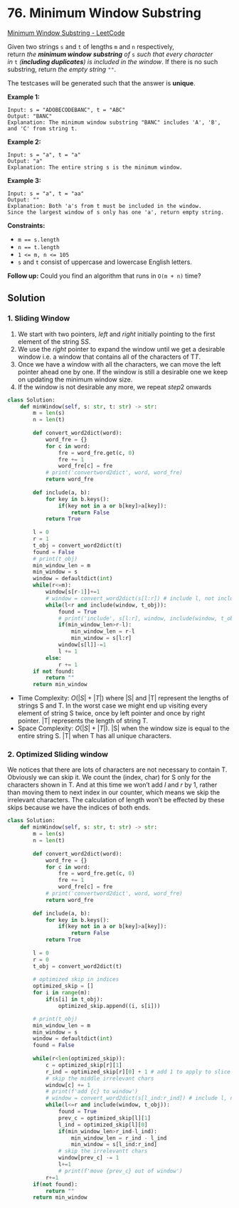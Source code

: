 # 76. Minimum Window Substring

[Minimum Window Substring - LeetCode](https://leetcode.com/problems/minimum-window-substring/)

Given two strings `s` and `t` of lengths `m` and `n` respectively, return *the **minimum window*** ***substring** of* `s` *such that every character in* `t` *(**including duplicates**) is included in the window*. If there is no such substring, return *the empty string* `""`.

The testcases will be generated such that the answer is **unique**.

**Example 1:**

```
Input: s = "ADOBECODEBANC", t = "ABC"
Output: "BANC"
Explanation: The minimum window substring "BANC" includes 'A', 'B', and 'C' from string t.

```

**Example 2:**

```
Input: s = "a", t = "a"
Output: "a"
Explanation: The entire string s is the minimum window.

```

**Example 3:**

```
Input: s = "a", t = "aa"
Output: ""
Explanation: Both 'a's from t must be included in the window.
Since the largest window of s only has one 'a', return empty string.

```

**Constraints:**

- `m == s.length`
- `n == t.length`
- `1 <= m, n <= 105`
- `s` and `t` consist of uppercase and lowercase English letters.

**Follow up:** Could you find an algorithm that runs in `O(m + n)` time?

## Solution

### 1. Sliding Window

1. We start with two pointers, *left* and *right* initially pointing to the first element of the string S*S*.
2. We use the *right* pointer to expand the window until we get a desirable window i.e. a window that contains all of the characters of T*T*.
3. Once we have a window with all the characters, we can move the left pointer ahead one by one. If the window is still a desirable one we keep on updating the minimum window size.
4. If the window is not desirable any more, we repeat *step*2 onwards

```python
class Solution:
    def minWindow(self, s: str, t: str) -> str:
        m = len(s)
        n = len(t)
        
        def convert_word2dict(word):
            word_fre = {}
            for c in word:
                fre = word_fre.get(c, 0)
                fre += 1
                word_fre[c] = fre
            # print('convertword2dict', word, word_fre)
            return word_fre
        
        def include(a, b):
            for key in b.keys():
                if(key not in a or b[key]>a[key]):
                    return False
            return True
        
        l = 0
        r = 1
        t_obj = convert_word2dict(t)
        found = False
        # print(t_obj)
        min_window_len = m
        min_window = s
        window = defaultdict(int)
        while(r<=m):
            window[s[r-1]]+=1
            # window = convert_word2dict(s[l:r]) # include l, not include r
            while(l<r and include(window, t_obj)):
                found = True
                # print('include', s[l:r], window, include(window, t_obj))
                if(min_window_len>r-l):
                    min_window_len = r-l
                    min_window = s[l:r]
                window[s[l]]-=1
                l += 1
            else:
                r += 1
        if not found:
            return ""
        return min_window
```

- Time Complexity: $O(|S| + |T|)$ where |S| and |T| represent the lengths of strings S and T. In the worst case we might end up visiting every element of string S twice, once by left pointer and once by right pointer. |T| represents the length of string T.
- Space Complexity: $O(|S| + |T|)$. |S| when the window size is equal to the entire string S. |T| when T has all unique characters.

### 2. Optimized Sliding window

We notices that  there are lots of characters are not necessary to contain T. Obviously we can skip it. We count the (index, char) for S only for the characters shown in T. And at this time we won’t add $l$ and $r$ by 1, rather than moving them to next index in our counter, which means we skip the irrelevant characters. The calculation of length won’t be effected by these skips because we have the indices of both ends.

```python
class Solution:
    def minWindow(self, s: str, t: str) -> str:
        m = len(s)
        n = len(t)
        
        def convert_word2dict(word):
            word_fre = {}
            for c in word:
                fre = word_fre.get(c, 0)
                fre += 1
                word_fre[c] = fre
            # print('convertword2dict', word, word_fre)
            return word_fre
        
        def include(a, b):
            for key in b.keys():
                if(key not in a or b[key]>a[key]):
                    return False
            return True
        
        l = 0
        r = 0
        t_obj = convert_word2dict(t)
        
        # optimized skip in indices
        optimized_skip = []
        for i in range(m):
            if(s[i] in t_obj):
                optimized_skip.append((i, s[i]))

        # print(t_obj)
        min_window_len = m
        min_window = s
        window = defaultdict(int)
        found = False
        
        while(r<len(optimized_skip)):
            c = optimized_skip[r][1]
            r_ind = optimized_skip[r][0] + 1 # add 1 to apply to slice
            # skip the middle irrelevant chars
            window[c] += 1
            # print(f'add {c} to window')
            # window = convert_word2dict(s[l_ind:r_ind]) # include l, not include r
            while(l<=r and include(window, t_obj)):
                found = True
                prev_c = optimized_skip[l][1]
                l_ind = optimized_skip[l][0]
                if(min_window_len>r_ind-l_ind):
                    min_window_len = r_ind - l_ind
                    min_window = s[l_ind:r_ind]
                # skip the irrelevantt chars
                window[prev_c] -= 1
                l+=1
                # print(f'move {prev_c} out of window')
            r+=1
        if(not found):
            return ""
        return min_window
```